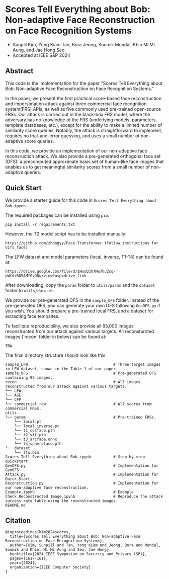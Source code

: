 # Scores Tell Everything about Bob: Non-adaptive Face Reconstruction on Face Recognition Systems

- Sunpill Kim, Yong Kiam Tan, Bora Jeong, Soumik Mondal, Khin Mi Mi Aung, and Jae Hong Seo
- Accepted at IEEE S&P 2024

## Abstract
This code is the implementation for the paper "Scores Tell Everything about Bob: Non-adaptive Face Reconstruction on Face Recognition Systems."

In the paper, we present the first practical score-based face reconstruction and impersonation attack against three commercial face recognition system(FRS) APIs, as well as five commonly used pre-trained open-source FRSs. Our attack is carried out in the black-box FRS model, where the adversary has no knowledge of the FRS (underlying models, parameters, template databases, etc.), except for the ability to make a limited number of similarity score queries. Notably, the attack is straightforward to implement, requires no trial-and-error guessing, and uses a small number of non-adaptive score queries.

In this code, we provide an implementation of our non-adaptive face reconsruction attack. We also provide a pre-generated orthogonal face set (OFS): a precomputed approximate basis set of human-like face images that enables us to get meaningful similarity scores from a small number of non-adaptive queries.

## Quick Start
We provide a starter guide for this code in `Scores Tell Everything about Bob.ipynb`.

The required packages can be installed using `pip`:

```
pip install -r requirements.txt
```

However, the T2 model script has to be installed manually:

```
https://github.com/zhongyy/Face-Transformer (follow instructions for ViTs_face)
```

The LFW dataset and model parameters (local, inverse, T1-T4) can be found at:

```
https://drive.google.com/file/d/1HxuQ3X7Mw7hu2cq-pWCdrRO5AMYGvQ8w/view?usp=drive_link
```

After downloading, copy the `param` folder to `utils/param` and the `dataset` folder to `utils/dataset`.

We provide our pre-generated OFS in the `sample_OFS` folder. Instead of the pre-generated OFS, you can generate your own OFS following `GenOFS.py` if you wish. You should prepare a pre-trained local FRS, and a dataset for extracting face tempaltes. 


To facilitate reproducibility, we also provide all 83,000 images reconstructed from our attack against various targets. All reconsturcted images ('recon' folder in below) can be found at:
```
TBA
```

The final directory structure should look like this:

```
sample_LFW                                      # Three target images in LFW dataset, shown in the Table 1 of our paper.
sample_OFS                                      # Pre-generated OFS containing 99 images.
recon                                           # All images reconstructed from our attack against various targets.
└── LFW                                            
└── AGE                                         
└── CFP                                         
└── commercial_raw                              # All scores from commercial FRSs.  
utils
└── param                                       # Pre-trained FRSs.  
    └── local.pt
    └── local_inverse.pt
    └── t1_cosface.pth
    └── t2_vit.pth
    └── t3_arcface.onnx
    └── t4_sphereface.pth
└── dataset
    └── lfw.bin
Scores Tell Everything about Bob.ipynb          # Step-by-step quickstart
GenOFS.py                                       # Implementation for GenOFS.
Attack.py                                       # Implementation for Quick Start.
Reconstruction.py                               # Implementation for our non-adaptive face reconstruction.
Example.ipynb                                   # Example
Check Reconstructed Image.ipynb                 # Reproduce the attack success rate table using the reconstructed images.
README.md
```

## Citation
```
@inproceedings{kim2024scores,
  title={Scores Tell Everything about Bob: Non-adaptive Face Reconstruction on Face Recognition Systems},
  author={Kim, Sunpill and Tan, Yong Kiam and Jeong, Bora and Mondal, Soumik and Khin, Mi Mi Aung and Seo, Jae Hong},
  booktitle={2024 IEEE Symposium on Security and Privacy (SP)},
  pages={161--161},
  year={2024},
  organization={IEEE Computer Society}
}
```
